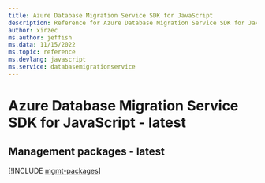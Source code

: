 ```yaml
---
title: Azure Database Migration Service SDK for JavaScript
description: Reference for Azure Database Migration Service SDK for JavaScript
author: xirzec
ms.author: jeffish
ms.data: 11/15/2022
ms.topic: reference
ms.devlang: javascript
ms.service: databasemigrationservice
---
```

# Azure Database Migration Service SDK for JavaScript - latest

## Management packages - latest
[!INCLUDE [mgmt-packages](database-migration-service-mgmt-index.md)]